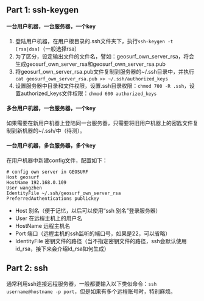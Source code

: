 ## Part 1: ssh-keygen

#### 一台用户机器，一台服务器，一个key

1. 登陆用户机器，在用户根目录的.ssh文件夹下，执行`ssh-keygen -t [rsa|dsa]`（一般选择rsa）
2. 为了区分，设定输出文件的文件名，譬如：geosurf_own_server_rsa，将会生成geosurf_own_server_rsa和geosurf_own_server_rsa.pub
3. 将geosurf_own_server_rsa.pub文件复制到服务器的~/.ssh目录中，并执行`cat geosurf_own_server_rsa.pub >> ~/.ssh/authorized_keys`
4. 设置服务器中目录和文件权限，设置.ssh目录权限：`chmod 700 -R .ssh`，设置authorized_keys文件权限：`chmod 600 authorized_keys`

#### 多台用户机器，一台服务器，一个key

如果需要在新用户机器上登陆同一台服务器，只需要将旧用户机器上的密匙文件复制到新机器的~/.ssh/中（待测）。

#### 一台用户机器，多台服务器，多个key

在用户机器中新建config文件，配置如下：

```
# config own server in GEOSURF
Host geosurf
HostName 192.168.0.109
User wangzhen
IdentityFile ~/.ssh/geosurf_own_server_rsa
PreferredAuthentications publickey
```

- Host 别名（便于记忆，以后可以使用“ssh 别名”登录服务器）
- User 在远程主机上的用户名
- HostName 远程主机名
- Port 端口（远程主机的ssh监听的端口号，如果是22，可以省略）
- IdentityFile 密钥文件的路径（当不指定密钥文件的路径，ssh会默认使用id_rsa，接下来会介绍id_rsa如何生成）

## Part 2: ssh

通常利用ssh连接远程服务器，一般都要输入以下类似命令：`ssh username@hostname -p port`，但是如果有多个远程账号时，特别麻烦。
